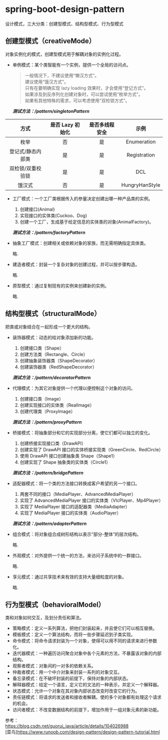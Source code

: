 # spring-boot-design-pattern

设计模式，三大分类：创建型模式、结构型模式、行为型模式

## 创建型模式（creativeMode）

对象实例化的模式，创建型模式用于解耦对象的实例化过程。

- 单例模式：某个类智能有一个实例，提供一个全局的访问点。  
    > 一般情况下，不建议使用“懒汉方式”。  
    建议使用“饿汉方式”。  
    只有在要明确实现 lazy loading 效果时，才会使用“登记方式”。  
    如果涉及到反序列化创建对象时，可以尝试使用“枚举方式”。  
    如果有其他特殊的需求，可以考虑使用“双检锁方式”。  

    ___测试方法：/pattern/singletonPattern___

| 方式 | 是否 Lazy 初始化 | 是否多线程安全 | 示例 |
| :----: | :----: | :----: | :----: |
| 枚举 | 否 | 是 | Enumeration |
| 登记式/静态内部类 | 是 | 是 | Registration |
| 双检锁/双重校验锁 | 是 | 是 | DCL |
| 饿汉式 | 否 | 是 | HungryHanStyle |

- 工厂模式：一个工厂类根据传入的参量决定创建出哪一种产品类的实例。
    
    1. 创建接口(Animal)
    2. 实现接口的实体类(Cuckoo、Dog)
    3. 创建一个工厂，生成基于给定信息的实体类的对象(AnimalFactory)。

    ___测试方法：/pattern/factoryPattern___

- 抽象工厂模式：创建相关或依赖对象的家族，而无需明确指定具体类。
    
    略.
    
- 建造者模式：封装一个复杂对象的创建过程，并可以按步骤构造。
    
    略.
    
- 原型模式：通过复制现有的实例来创建新的实例。
    
    略.

## 结构型模式（structuralMode）

把类或对象结合在一起形成一个更大的结构。

- 装饰器模式：动态的给对象添加新的功能。
    
    1. 创建接口类（Shape）
    2. 创建方法类（Rectangle、Circle）
    3. 创建抽象装饰器类（ShapeDecorator）
    4. 创建装饰器类（RedShapeDecorator）
    
    ___测试方法：/pattern/decoratorPattern___
    
- 代理模式：为其它对象提供一个代理以便控制这个对象的访问。

    1. 创建接口类（Image）
    2. 创建实现接口的实体类（RealImage）
    3. 创建代理类（ProxyImage）
    
    ___测试方法：/pattern/proxyPattern___
    
- 桥接模式：将抽象部分和它的实现部分分离，使它们都可以独立的变化。

    1. 创建桥接实现接口类（DrawAPI）
    2. 创建实现了 DrawAPI 接口的实体桥接实现类（GreenCircle、RedCircle）
    3. 使用 DrawAPI 接口创建抽象类 Shape（Shape1）
    4. 创建实现了 Shape 抽象类的实体类（Circle1）

    ___测试方法：/pattern/bridgePattern___

- 适配器模式：将一个类的方法接口转换成客户希望的另一个接口。
    
    1. 两套不同的接口（MediaPlayer、AdvancedMediaPlayer）
    2. 实现了 AdvancedMediaPlayer 接口的实体类（VlcPlayer、Mp4Player）
    3. 实现了 MediaPlayer 接口的适配器类（MediaAdapter）
    4. 实现了 MediaPlayer 接口的实体类（AudioPlayer）
    
    ___测试方法：/pattern/adapterPattern___

- 组合模式：将对象组合成树形结构以表示“部分-整体”的层次结构。
    
    略.
    
- 外观模式：对外提供一个统一的方法，来访问子系统中的一群接口。
    
    略.
    
- 享元模式：通过共享技术来有效的支持大量细粒度的对象。
    
    略.


## 行为型模式（behavioralModel）

类和对象如何交互，及划分责任和算法。

- 策略模式：定义一系列算法，把他们封装起来，并且使它们可以相互替换。
- 模板模式：定义一个算法结构，而将一些步骤延迟到子类实现。
- 命令模式：将命令请求封装为一个对象，使得可以用不同的请求来进行参数化。
- 迭代器模式：一种遍历访问聚合对象中各个元素的方法，不暴露该对象的内部结构。
- 观察者模式：对象间的一对多的依赖关系。
- 仲裁者模式：用一个中介对象来封装一系列的对象交互。
- 备忘录模式：在不破坏封装的前提下，保持对象的内部状态。
- 解释器模式：给定一个语言，定义它的文法的一种表示，并定义一个解释器。
- 状态模式：允许一个对象在其对象内部状态改变时改变它的行为。
- 责任链模式：将请求的发送者和接收者解耦，使的多个对象都有处理这个请求的机会。
- 访问者模式：不改变数据结构的前提下，增加作用于一组对象元素的新功能。


参考：  
<https://blog.csdn.net/guorui_java/article/details/104026988>  
[菜鸟]<https://www.runoob.com/design-pattern/design-pattern-tutorial.html>  

